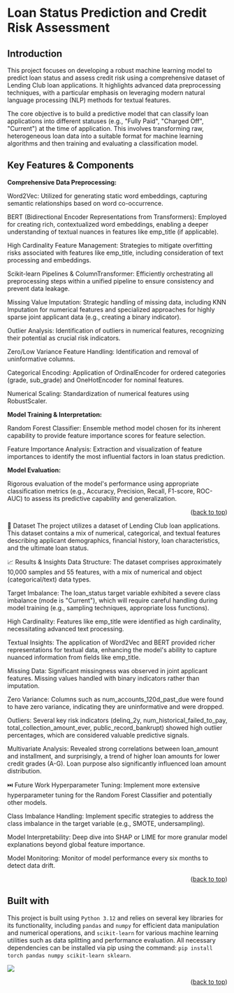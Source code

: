 # Loan Status Prediction and Credit Risk Assessment

## Introduction
This project focuses on developing a robust machine learning model to predict loan status and assess credit risk using a comprehensive dataset of Lending Club loan applications. It highlights advanced data preprocessing techniques, with a particular emphasis on leveraging modern natural language processing (NLP) methods for textual features.

The core objective is to build a predictive model that can classify loan applications into different statuses (e.g., "Fully Paid", "Charged Off", "Current") at the time of application. This involves transforming raw, heterogeneous loan data into a suitable format for machine learning algorithms and then training and evaluating a classification model.

## Key Features & Components

__Comprehensive Data Preprocessing:__

Word2Vec: Utilized for generating static word embeddings, capturing semantic relationships based on word co-occurrence.

BERT (Bidirectional Encoder Representations from Transformers): Employed for creating rich, contextualized word embeddings, enabling a deeper understanding of textual nuances in features like emp_title (if applicable).

High Cardinality Feature Management: Strategies to mitigate overfitting risks associated with features like emp_title, including consideration of text processing and embeddings.

Scikit-learn Pipelines & ColumnTransformer: Efficiently orchestrating all preprocessing steps within a unified pipeline to ensure consistency and prevent data leakage.

Missing Value Imputation: Strategic handling of missing data, including KNN Imputation for numerical features and specialized approaches for highly sparse joint applicant data (e.g., creating a binary indicator).

Outlier Analysis: Identification of outliers in numerical features, recognizing their potential as crucial risk indicators.

Zero/Low Variance Feature Handling: Identification and removal of uninformative columns. 

Categorical Encoding: Application of OrdinalEncoder for ordered categories (grade, sub_grade) and OneHotEncoder for nominal features.

Numerical Scaling: Standardization of numerical features using RobustScaler.

__Model Training & Interpretation:__

Random Forest Classifier: Ensemble method model chosen for its inherent capability to provide feature importance scores for feature selection.

Feature Importance Analysis: Extraction and visualization of feature importances to identify the most influential factors in loan status prediction. 

__Model Evaluation:__

Rigorous evaluation of the model's performance using appropriate classification metrics (e.g., Accuracy, Precision, Recall, F1-score, ROC-AUC) to assess its predictive capability and generalization.

<p align="right">(<a href="#readme-top">back to top</a>)</p>


🚀 Dataset 
The project utilizes a dataset of Lending Club loan applications. This dataset contains a mix of numerical, categorical, and textual features describing applicant demographics, financial history, loan characteristics, and the ultimate loan status.


📈 Results & Insights
Data Structure: The dataset comprises approximately 10,000 samples and 55 features, with a mix of numerical and object (categorical/text) data types.

Target Imbalance: The loan_status target variable exhibited a severe class imbalance (mode is "Current"), which will require careful handling during model training (e.g., sampling techniques, appropriate loss functions).

High Cardinality: Features like emp_title were identified as high cardinality, necessitating advanced text processing.

Textual Insights: The application of Word2Vec and BERT provided richer representations for textual data, enhancing the model's ability to capture nuanced information from fields like emp_title.

Missing Data: Significant missingness was observed in joint applicant features. Missing values handled with binary indicators rather than imputation.

Zero Variance: Columns such as num_accounts_120d_past_due were found to have zero variance, indicating they are uninformative and were dropped.

Outliers: Several key risk indicators (delinq_2y, num_historical_failed_to_pay, total_collection_amount_ever, public_record_bankrupt) showed high outlier percentages, which are considered valuable predictive signals.

Multivariate Analysis: Revealed strong correlations between loan_amount and installment, and surprisingly, a trend of higher loan amounts for lower credit grades (A-G). Loan purpose also significantly influenced loan amount distribution.


⏭️ Future Work
Hyperparameter Tuning: Implement more extensive hyperparameter tuning for the Random Forest Classifier and potentially other models.

Class Imbalance Handling: Implement specific strategies to address the class imbalance in the target variable (e.g., SMOTE, undersampling).

Model Interpretability: Deep dive into SHAP or LIME for more granular model explanations beyond global feature importance.

Model Monitoring: Monitor of model performance every six months to detect data drift.

<p align="right">(<a href="#readme-top">back to top</a>)</p>

## Built with 
This project is built using `Python 3.12` and relies on several key libraries for its functionality, including `pandas` and `numpy` for efficient data manipulation and numerical operations, and `scikit-learn` for various machine learning utilities such as data splitting and performance evaluation. 
All necessary dependencies can be installed via pip using the command: `pip install torch pandas numpy scikit-learn sklearn`.
<p align="left">
  <a href="https://skillicons.dev">
    <img src="https://skillicons.dev/icons?i=sklearn,anaconda" />
  </a>
</p>

<p align="right">(<a href="#readme-top">back to top</a>)</p>



